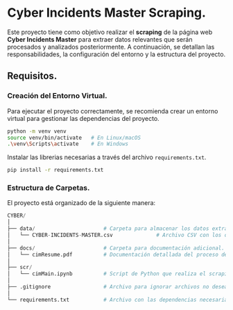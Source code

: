 # Cyber Incidents Master Scraping.
Este proyecto tiene como objetivo realizar el **scraping** de la página web **Cyber Incidents Master** para extraer datos relevantes que serán procesados y analizados posteriormente. A continuación, se detallan las responsabilidades, la configuración del entorno y la estructura del proyecto.

## Requisitos.
### Creación del Entorno Virtual.
Para ejecutar el proyecto correctamente, se recomienda crear un entorno virtual para gestionar las dependencias del proyecto.

```bash
python -m venv venv
source venv/bin/activate   # En Linux/macOS
.\venv\Scripts\activate    # En Windows
```
Instalar las librerias necesarias a través del archivo `requirements.txt`.

```bash
pip install -r requirements.txt
```

### Estructura de Carpetas.
El proyecto está organizado de la siguiente manera:
```python
CYBER/
│
├── data/                      # Carpeta para almacenar los datos extraídos.
│   └── CYBER-INCIDENTS-MASTER.csv              # Archivo CSV con los datos extraídos y procesados.
│
├── docs/                      # Carpeta para documentación adicional.
│   └── cimResume.pdf          # Documentación detallada del proceso de scraping.
│
├── scr/
│   └── cimMain.ipynb          # Script de Python que realiza el scraping de la página.
│
├── .gitignore                 # Archivo para ignorar archivos no deseados en el repositorio.
│
└── requirements.txt           # Archivo con las dependencias necesarias.

```
